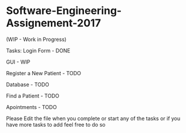 # Software-Engineering-Assignement-2017
(WIP - Work in Progress)

Tasks:
Login Form - DONE

GUI - WIP

Register a New Patient - TODO

Database - TODO

Find a Patient - TODO

Apointments - TODO

Please Edit the file when you complete or start any of the tasks or if you have more tasks to add feel free to do so
